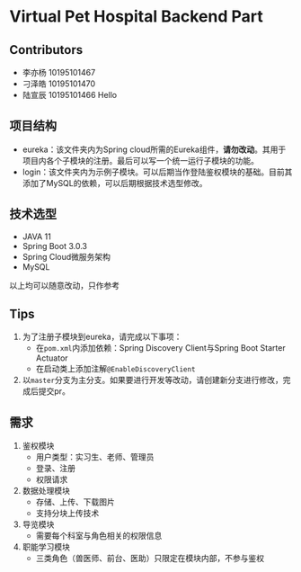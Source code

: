 <!--
 * @Author: pikapikapikaori pikapikapi_kaori@icloud.com
 * @Date: 2023-03-01 22:42:27
 * @LastEditors: pikapikapikaori pikapikapi_kaori@icloud.com
 * @LastEditTime: 2023-03-01 23:28:49
 * @FilePath: /virtualPetHospital-backend/README.md
 * @Description: 项目后端部分简介文件
-->
# Virtual Pet Hospital Backend Part

## Contributors

- 李亦杨 10195101467
- 刁泽皓 10195101470
- 陆宣辰 10195101466 Hello

## 项目结构

- eureka：该文件夹内为Spring cloud所需的Eureka组件，**请勿改动**。其用于项目内各个子模块的注册。最后可以写一个统一运行子模块的功能。
- login：该文件夹内为示例子模块。可以后期当作登陆鉴权模块的基础。目前其添加了MySQL的依赖，可以后期根据技术选型修改。

## 技术选型

- JAVA 11
- Spring Boot 3.0.3
- Spring Cloud微服务架构
- MySQL

以上均可以随意改动，只作参考

## Tips

1. 为了注册子模块到eureka，请完成以下事项：
    - 在`pom.xml`内添加依赖：Spring Discovery Client与Spring Boot Starter Actuator
    - 在启动类上添加注解`@EnableDiscoveryClient`
2. 以`master`分支为主分支。如果要进行开发等改动，请创建新分支进行修改，完成后提交pr。

## 需求

1. 鉴权模块
    - 用户类型：实习生、老师、管理员
    - 登录、注册
    - 权限请求
2. 数据处理模块
    - 存储、上传、下载图片
    - 支持分块上传技术
3. 导览模块
    - 需要每个科室与角色相关的权限信息
4. 职能学习模块
    - 三类角色（兽医师、前台、医助）只限定在模块内部，不参与鉴权
